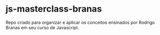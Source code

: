# js-masterclass-branas
Repo criado para organizar e aplicar os conceitos ensinados por Rodrigo Branas em seu curso de Javascript.
